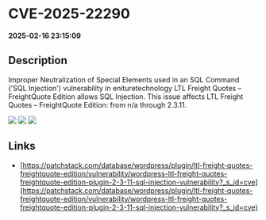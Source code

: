 # CVE-2025-22290

**2025-02-16 23:15:09**

## Description
Improper Neutralization of Special Elements used in an SQL Command ('SQL Injection') vulnerability in enituretechnology LTL Freight Quotes – FreightQuote Edition allows SQL Injection. This issue affects LTL Freight Quotes – FreightQuote Edition: from n/a through 2.3.11.

![](https://img.shields.io/static/v1?label=Score&message=9.3&color=red)
![](https://img.shields.io/static/v1?label=Severity&message=CRITICAL&color=red)
![](https://img.shields.io/static/v1?label=CWE&message=SQL&color=green)

## Links
- [https://patchstack.com/database/wordpress/plugin/ltl-freight-quotes-freightquote-edition/vulnerability/wordpress-ltl-freight-quotes-freightquote-edition-plugin-2-3-11-sql-injection-vulnerability?_s_id=cve](https://patchstack.com/database/wordpress/plugin/ltl-freight-quotes-freightquote-edition/vulnerability/wordpress-ltl-freight-quotes-freightquote-edition-plugin-2-3-11-sql-injection-vulnerability?_s_id=cve)
